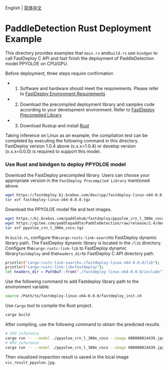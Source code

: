 English | [简体中文](README_CN.md)
# PaddleDetection Rust Deployment Example

This directory provides examples that `main.rs` and`build.rs` use `bindgen` to call FastDeploy C API and fast finish the deployment of PaddleDetection model PPYOLOE on CPU/GPU.

Before deployment, three steps require confirmation

- 1. Software and hardware should meet the requirements. Please refer to [FastDeploy Environment Requirements](../../../../../docs/en/build_and_install/download_prebuilt_libraries.md)
- 2.  Download the precompiled deployment library and samples code according to your development environment. Refer to [FastDeploy Precompiled Library](../../../../../docs/en/build_and_install/download_prebuilt_libraries.md)
- 3. Download Rustup and install [Rust](https://www.rust-lang.org/tools/install)

Taking inference on Linux as an example, the compilation test can be completed by executing the following command in this directory. FastDeploy version 1.0.4 above (x.x.x>1.0.4) or develop version (x.x.x=0.0.0) is required to support this model.

### Use Rust and bindgen to deploy PPYOLOE model

Download the FastDeploy precompiled library. Users can choose your appropriate version in the `FastDeploy Precompiled Library` mentioned above.
```bash
wget https://fastdeploy.bj.bcebos.com/dev/cpp/fastdeploy-linux-x64-0.0.0.tgz
tar xvf fastdeploy-linux-x64-0.0.0.tgz
```

Download the PPYOLOE model file and test images.
```bash
wget https://bj.bcebos.com/paddlehub/fastdeploy/ppyoloe_crn_l_300e_coco.tgz
wget https://gitee.com/paddlepaddle/PaddleDetection/raw/release/2.4/demo/000000014439.jpg
tar xvf ppyoloe_crn_l_300e_coco.tgz
```

In `build.rs`, configure the`cargo:rustc-link-search`to FastDeploy dynamic library path. The FastDeploy dynamic library is located in the `/lib` directory. Configure the`cargo:rustc-link-lib` to FastDeploy dynamic library`fastdeploy` and the`headers_dir`to FastDeploy C API directory path.
```bash
println!("cargo:rustc-link-search=./fastdeploy-linux-x64-0.0.0/lib");
println!("cargo:rustc-link-lib=fastdeploy");
let headers_dir = PathBuf::from("./fastdeploy-linux-x64-0.0.0/include");
```

Use the following command to add Fastdeploy library path to the environment variable.
```bash
source /Path/to/fastdeploy-linux-x64-0.0.0/fastdeploy_init.sh 
```

Use `Cargo` tool to compile the Rust project.
```bash
cargo build
```

After compiling, use the following command to obtain the predicted results.
```bash
# CPU inference
cargo run -- --model ./ppyoloe_crn_l_300e_coco --image 000000014439.jpg --device 0
# GPU inference
cargo run -- --model ./ppyoloe_crn_l_300e_coco --image 000000014439.jpg --device 1
```

Then visualized inspection result is saved in the local image `vis_result_ppyoloe.jpg`.
